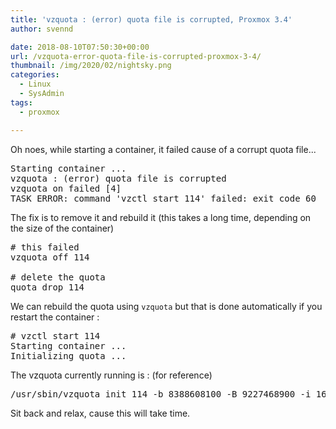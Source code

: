 ```yaml
---
title: 'vzquota : (error) quota file is corrupted, Proxmox 3.4'
author: svennd

date: 2018-08-10T07:50:30+00:00
url: /vzquota-error-quota-file-is-corrupted-proxmox-3-4/
thumbnail: /img/2020/02/nightsky.png
categories:
  - Linux
  - SysAdmin
tags:
  - proxmox

---
```

Oh noes, while starting a container, it failed cause of a corrupt quota file...

<pre>Starting container ...
vzquota : (error) quota file is corrupted
vzquota on failed [4]
TASK ERROR: command 'vzctl start 114' failed: exit code 60</pre>

The fix is to remove it and rebuild it (this takes a long time, depending on the size of the container)

<pre># this failed
vzquota off 114

# delete the quota
quota drop 114</pre>

We can rebuild the quota using <code class="EnlighterJSRAW" data-enlighter-language="null">vzquota</code> but that is done automatically if you restart the container :

<pre># vzctl start 114
Starting container ...
Initializing quota ...</pre>

The vzquota currently running is : (for reference)

<pre>/usr/sbin/vzquota init 114 -b 8388608100 -B 9227468900 -i 1600000100 -I 1760000100 -p /data/private/114 -e 0 -n 0 -s 0</pre>

Sit back and relax, cause this will take time.